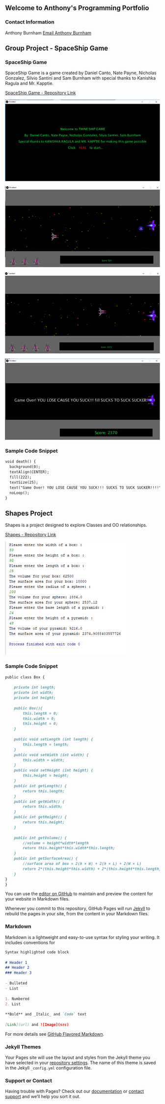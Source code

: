## Welcome to Anthony's Programming Portfolio

### Contact Information
Anthony Burnham
[Email Anthony Burnham](mailto:iamsamsoccer@gmail.com)

## Group Project - SpaceShip Game

### SpaceShip Game

SpaceShip Game is a game created by Daniel Canto, Nate Payne, Nicholas Gonzalez, Silvio Santini and Sam Burnham with 
special thanks to Kanishka Ragula and Mr. Kapptie.

[SpaceShip Game - Repository Link](https://github.com/Anthburn/SpaceshipGame-master)

![alt text](gamestart.png "Game Start")

![alt text](ingame1.png "In Game 1")

![alt text](ingame2.png "In Game 2")

![alt text](youlose.png "You Lose!")

### Sample Code Snippet
```markdown
void death() {
  background(0);
  textAlign(CENTER);
  fill(222);
  textSize(25);
  text("Game Over! YOU LOSE CAUSE YOU SUCK!!! SUCKS TO SUCK SUCKER!!!!", width/2, height/2);
  noLoop();
}
```

## Shapes Project

Shapes is a project designed to explore Classes and OO relationships.

[Shapes - Repository Link](https://github.com/Anthburn/Shapes)

![alt text](https://github.com/Anthburn/Shapes/blob/master/shapes_screenshot.png "Shapes ScreenShot")


### Sample Code Snippet
```markdown
public class Box {

    private int length;
    private int width;
    private int height;

    public Box(){
        this.length = 0;
        this.width = 0;
        this.height = 0;
    }

    public void setLength (int length) {
        this.length = length;
    }
    public void setWidth (int width) {
        this.width = width;
    }
    public void setHeight (int height) {
        this.height = height;
    }
    public int getLength() {
        return this.length;
    }
    public int getWidth() {
        return this.width;
    }
    public int getHeight() {
        return this.height;
    }

    public int getVolume() {
        //volume = height*width*length
        return this.height*this.width*this.length;
    }
    public int getSurfaceArea() {
        //surface area of box = 2(h × W) + 2(h × L) + 2(W × L)
        return 2*(this.height*this.width) + 2*(this.height*this.length) + 2*(this.width * this.length);
    }
}
}
```





You can use the [editor on GitHub](https://github.com/Anthburn/Programming1/edit/master/index.md) to maintain and preview the content for your website in Markdown files.

Whenever you commit to this repository, GitHub Pages will run [Jekyll](https://jekyllrb.com/) to rebuild the pages in your site, from the content in your Markdown files.

### Markdown

Markdown is a lightweight and easy-to-use syntax for styling your writing. It includes conventions for

```markdown
Syntax highlighted code block

# Header 1
## Header 2
### Header 3

- Bulleted
- List

1. Numbered
2. List

**Bold** and _Italic_ and `Code` text

[Link](url) and ![Image](src)
```

For more details see [GitHub Flavored Markdown](https://guides.github.com/features/mastering-markdown/).

### Jekyll Themes

Your Pages site will use the layout and styles from the Jekyll theme you have selected in your [repository settings](https://github.com/Anthburn/Programming1/settings). The name of this theme is saved in the Jekyll `_config.yml` configuration file.

### Support or Contact

Having trouble with Pages? Check out our [documentation](https://help.github.com/categories/github-pages-basics/) or [contact support](https://github.com/contact) and we’ll help you sort it out.
